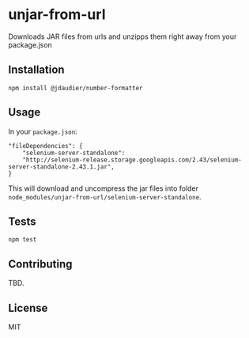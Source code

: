 # unjar-from-url
Downloads JAR files from urls and unzipps them right away from your package.json

## Installation

`npm install @jdaudier/number-formatter`

## Usage

In your `package.json`:
```
"fileDependencies": {
    "selenium-server-standalone":
    "http://selenium-release.storage.googleapis.com/2.43/selenium-server-standalone-2.43.1.jar",
}
```  
  
This will download and uncompress the jar files into folder `node_modules/unjar-from-url/selenium-server-standalone`.

## Tests

`npm test`

## Contributing

TBD.

## License

MIT